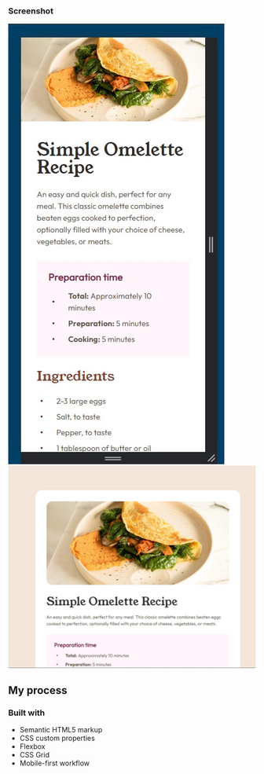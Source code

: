 ### Screenshot

![](./assets/images/Screenshot_1.jpg)
![](./assets/images/Screenshot_2.jpg)


## My process

### Built with

- Semantic HTML5 markup
- CSS custom properties
- Flexbox
- CSS Grid
- Mobile-first workflow
